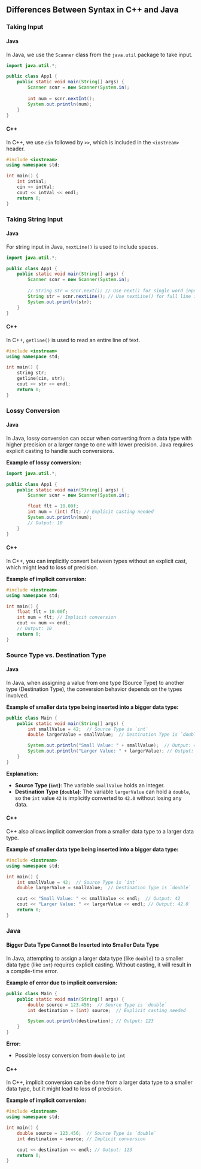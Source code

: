 ## Differences Between Syntax in C++ and Java

### Taking Input

#### Java

In Java, we use the `Scanner` class from the `java.util` package to take input.

```java
import java.util.*;

public class App1 {
    public static void main(String[] args) {
        Scanner scnr = new Scanner(System.in);
        
        int num = scnr.nextInt();
        System.out.println(num);
    }
}
```

#### C++

In C++, we use `cin` followed by `>>`, which is included in the `<iostream>` header.

```cpp
#include <iostream>
using namespace std;

int main() {
    int intVal;
    cin >> intVal;
    cout << intVal << endl;
    return 0;
}
```

### Taking String Input

#### Java

For string input in Java, `nextLine()` is used to include spaces.

```java
import java.util.*;

public class App1 {
    public static void main(String[] args) {
        Scanner scnr = new Scanner(System.in);
        
        // String str = scnr.next(); // Use next() for single word input
        String str = scnr.nextLine(); // Use nextLine() for full line input
        System.out.println(str);
    }
}
```

#### C++

In C++, `getline()` is used to read an entire line of text.

```cpp
#include <iostream>
using namespace std;

int main() {
    string str;
    getline(cin, str);
    cout << str << endl;
    return 0;
}
```

### Lossy Conversion

#### Java

In Java, lossy conversion can occur when converting from a data type with higher precision or a larger range to one with lower precision. Java requires explicit casting to handle such conversions.

**Example of lossy conversion:**

```java
import java.util.*;

public class App1 {
    public static void main(String[] args) {
        Scanner scnr = new Scanner(System.in);

        float flt = 10.00f; 
        int num = (int) flt; // Explicit casting needed
        System.out.println(num); 
        // Output: 10
    }
}
```

#### C++

In C++, you can implicitly convert between types without an explicit cast, which might lead to loss of precision.

**Example of implicit conversion:**

```cpp
#include <iostream>
using namespace std;

int main() {
    float flt = 10.00f;
    int num = flt; // Implicit conversion
    cout << num << endl;
    // Output: 10
    return 0;
}
```

###  Source Type vs. Destination Type

#### Java

In Java, when assigning a value from one type (Source Type) to another type (Destination Type), the conversion behavior depends on the types involved.

**Example of smaller data type being inserted into a bigger data type:**

```java
public class Main {
    public static void main(String[] args) {
        int smallValue = 42;  // Source Type is `int`
        double largerValue = smallValue;  // Destination Type is `double`

        System.out.println("Small Value: " + smallValue);  // Output: 42
        System.out.println("Larger Value: " + largerValue); // Output: 42.0
    }
}
```

**Explanation:**
- **Source Type (`int`)**: The variable `smallValue` holds an integer.
- **Destination Type (`double`)**: The variable `largerValue` can hold a `double`, so the `int` value `42` is implicitly converted to `42.0` without losing any data.

#### C++

C++ also allows implicit conversion from a smaller data type to a larger data type.

**Example of smaller data type being inserted into a bigger data type:**

```cpp
#include <iostream>
using namespace std;

int main() {
    int smallValue = 42;  // Source Type is `int`
    double largerValue = smallValue;  // Destination Type is `double`

    cout << "Small Value: " << smallValue << endl;  // Output: 42
    cout << "Larger Value: " << largerValue << endl; // Output: 42.0
    return 0;
}
```


### Java
#### Bigger Data Type Cannot Be Inserted into Smaller Data Type

In Java, attempting to assign a larger data type (like `double`) to a smaller data type (like `int`) requires explicit casting. Without casting, it will result in a compile-time error.

**Example of error due to implicit conversion:**

```java
public class Main {
    public static void main(String[] args) {
        double source = 123.456;  // Source Type is `double`
        int destination = (int) source;  // Explicit casting needed

        System.out.println(destination); // Output: 123
    }
}
```

**Error:**
- Possible lossy conversion from `double` to `int`

#### C++

In C++, implicit conversion can be done from a larger data type to a smaller data type, but it might lead to loss of precision.

**Example of implicit conversion:**

```cpp
#include <iostream>
using namespace std;

int main() {
    double source = 123.456;  // Source Type is `double`
    int destination = source; // Implicit conversion

    cout << destination << endl; // Output: 123
    return 0;
}
```

